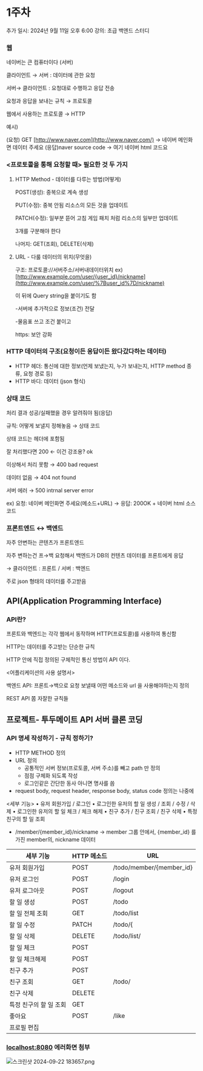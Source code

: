 # 1주차

추가 일시: 2024년 9월 11일 오후 6:00
강의: 초급 백엔드 스터디

### 웹

네이버는 큰 컴퓨터이다 (서버)

클라이언트 → 서버 : 데이터에 관한 요청

서버→ 클라이언트 : 요청대로 수행하고 응답 전송

요청과 응답을 보내는 규칙 → 프로토콜

웹에서 사용하는 프로토콜 → HTTP

예시)

(요청) GET [http://www.naver.com](http://www.naver.com/) → 네이버 메인화면 데이터 주세요
(응답)<html>naver source code</html> → 여기 네이버 html 코드요

### <프로토콜을 통해 요청할 때> 필요한 것 두 가지

1. HTTP Method - 데이터를 다루는 방법(어떻게)
    
    POST(생성): 중복으로 계속 생성
    
    PUT(수정): 중복 안됨 리소스의 모든 것을 업데이트 
    
    PATCH(수정): 일부분 뜯어 고침 게임 패치 처럼 리소스의 일부만 업데이트
    
    3개를 구분해야 한다
    
    나머지: GET(조회), DELETE(삭제)
    
2. URL - 다룰 데이터의 위치(무엇을)
    
    구조: 프로토콜://서버주소/서버내데이터위치
    ex)[http://www.example.com/user/{user_id}/nickname](http://www.example.com/user/%7Buser_id%7D/nickname)
    
    이 뒤에 Query string을 붙이기도 함
    
    -서버에 추가적으로 정보(조건) 전달
    
    -물음표 쓰고 조건 붙이고 
    
    https: 보안 강화
    

### HTTP 데이터의 구조(요청이든 응답이든 왔다갔다하는 데이터)

- HTTP 헤더: 통신에 대한 정보(언제 보냈는지, 누가 보내는지, HTTP method 종류, 요청 경로 등)
- HTTP 바디: 데이터 (json 형식)

### 상태 코드

처리 결과 성공/실패했을 경우 알려줘야 됨(응답)

규칙: 어떻게 보낼지 정해놓음 → 상태 코드

상태 코드는 헤더에 포함됨

잘 처리했다면 200 ← 이건 강조용? ok

이상해서 처리 못함 → 400 bad request

데이터 없음 → 404 not found

서버 에러 → 500 intrnal server error

ex) 요청: 네이버 메인화면 주세요(메소드+URL) → 응답: 200OK + 네이버 html 소스코드

### 프론트엔드 ↔ 백엔드

자주 안변하는 콘텐츠가 프론트엔드

자주 변하는건 프→백 요청해서 백엔드가 DB의 컨텐츠 데이터를 프론트에게 응답

→ 클라이언트 : 프론트 / 서버 : 백엔드

주로 json 형태의 데이터를 주고받음

## API(Application Programming Interface)

### API란?

프론트와 백엔드는 각각 웹에서 동작하며 HTTP(프로토콜)를 사용하여 통신함

HTTP는 데이터를 주고받는 단순한 규칙

HTTP 안에 직접 정의된 구체적인 통신 방법이 API 이다. 

<어플리케이션의 사용 설명서>

백엔드 API: 프론트→백으로 요청 보낼때 어떤 메소드와 url 을 사용해야하는지 정의

REST API 쫌 자잘한 규칙들

## 프로젝트- 투두메이트 API 서버 클론 코딩

### API 명세 작성하기 - 규칙 정하기?

- HTTP METHOD 정의
- URL 정의
    - 공통적인 서버 정보(프로토콜, 서버 주소)를 빼고 path 만 정의
    - 점점 구체화 되도록 작성
    - 로그인같은 간단한 동사 아니면 명사를 씀
- request body, request header, response body, status code 정의는 나중에

<세부 기능>
• 유저 회원가입 / 로그인
• 로그인한 유저의 할 일 생성 / 조회 / 수정 / 삭제
• 로그인한 유저의 할 일 체크 / 체크 해제
• 친구 추가 / 친구 조회 / 친구 삭제
• 특정 친구의 할 일 조회

- /member/{member_id}/nickname
→ member 그룹 안에서,
{member_id} 를 가진 member의,
nickname 데이터

| 세부 기능 | HTTP 메소드 | URL |
| --- | --- | --- |
| 유저 회원가입 | POST | /todo/member/{member_id} |
| 유저 로그인 | POST | /login |
| 유저 로그아웃 | POST | /logout |
| 할 일 생성 | POST | /todo |
| 할 일 전체 조회 | GET | /todo/list |
| 할 일 수정 | PATCH | /todo/{ |
| 할 일 삭제 | DELETE | /todo/list/ |
| 할 일 체크 | POST |  |
| 할 일 체크해제 | POST |  |
| 친구 추가 | POST |  |
| 친구 조회 | GET | /todo/ |
| 친구 삭제 | DELETE |  |
| 특정 친구의 할 일 조회 | GET |  |
| 좋아요 | POST | /like |
| 프로필 편집 |  |  |

### [localhost:8080](http://localhost:8080) 에러화면 첨부

![스크린샷 2024-09-22 183657.png](https://prod-files-secure.s3.us-west-2.amazonaws.com/ba1a5998-ec4e-4213-a110-4fadaf91e17c/5e668f6a-747f-4365-81b9-e4094627fdbf/%EC%8A%A4%ED%81%AC%EB%A6%B0%EC%83%B7_2024-09-22_183657.png)